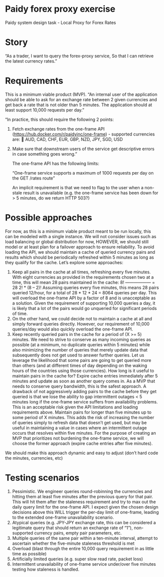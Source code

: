 # Paidy forex proxy exercise

Paidy system design task - Local Proxy for Forex Rates

# Story

“As a trader,
I want to query the forex-proxy service,
So that I can retrieve the latest currency rates.”

# Requirements

  This is a minimum viable product (MVP).  “An internal user of the application should be able to ask for an exchange rate between 2 given currencies and get back a rate that is not older than 5 minutes. The application should at least support 10,000 requests per day.”

“In practice, this should require the following 2 points:
1.	Fetch exchange rates from the one-frame API (https://hub.docker.com/r/paidyinc/one-frame) - supported currencies are:
	AUD, CAD, CHF, EUR, GBP, NZD, JPY, SGD, USD
2.	Make sure that downstream users of the service get descriptive errors in case
something goes wrong.”

	The one-frame API has the following limits:

	“One-frame service supports a maximum of 1000 requests per day on the GET /rates route”

	An implicit requirement is that we need to flag to the user when a non-stale result is unavailable (e.g. the one-frame service has been down for > 5 minutes, do we return HTTP 503?)

# Possible approaches

  For now, as this is a minimum viable product meant to be run locally, this can be modeled with a single instance.  We will not consider issues such as load balancing or global distribution for now, HOWEVER, we should still model or at least plan for a failover approach to ensure reliability.
To avoid loading the API, we should maintain a cache of queried currency pairs and results which should be periodically refreshed within 5 minutes as long as they qualify for the cache.  Let’s explore some approaches:

1.	Keep all pairs in the cache at all times, refreshing every five minutes.
  With eight currencies as provided in the requirements chosen two at a time, this will mean 28 pairs maintained in the cache:
  8!
  ―――――― = 28
  2! * (8 – 2)!
  Assuming queries every five minutes, this means 28 pairs queried 12/hour, for a total of 28 * 12 * 24 = 8064 queries per day.  This will overload the one-frame API by a factor of 8 and is unacceptable as a solution.  Given the requirement of supporting 10,000 queries a day, it is likely that a lot of the pairs would go unqueried for significant periods of time.
2.	On the other hand, we could decide not to maintain a cache at all and simply forward queries directly.  However, our requirement of 10,000 queries/day would also quickly overload the one-frame API.
3.	Keep recently queried pairs in the cache for a period of (X >= 5) minutes.  We need to strive to conserve as many incoming queries as possible (at a minimum, no duplicate queries within 5 minutes) while also minimizing the number of queries that merely update data that subsequently does not get used to answer further queries.  Let us leverage the likelihood that some pairs are going to get queried more than others (and at different times of day depending on the waking hours of the countries using those currencies).  How long is it useful to maintain pairs in the cache for?
  Expire cache entries immediately after 5 minutes and update as soon as another query comes in.  As a MVP that needs to conserve query bandwidth, this is the safest approach.
    A drawback of not aggressively adding pairs to the cache before they get queried is that we lose the ability to gap intermittent outages < 5 minutes long if the one-frame service suffers from availability problems.  This is an acceptable risk given the API limitations and loading requirements above.
  Maintain pairs for longer than five minutes up to some period of X minutes.  This adds the risk of increasing the number of queries simply to refresh data that doesn’t get used, but may be useful in maintaining a value in cases where an intermittent outage occurs that resolves within five minutes.
    For the purpose of creating an MVP that prioritizes not burdening the one-frame service, we will choose the former approach (expire cache entries after five minutes).

  We should make this approach dynamic and easy to adjust (don’t hard code the minutes, currencies, etc)

# Testing scenarios

1.	Pessimistic.  We engineer queries round-robinning the currencies and hitting them at least five minutes after the previous query for that pair.  This will hit them after the staleness requirement and try to max out the daily query limit for the one-frame API.  I expect given the chosen design decisions above this WILL trigger the per-day limit of one-frame, leading to the extended one-frame unavailability scenario.
2.	Atypical queries (e.g. JPY-JPY exchange rate, this can be considered a legitimate query that should return an exchange rate of “1”), non-supported currency pairs, empty pair parameters, etc.
3.	Multiple queries of the same pair within a ten-minute interval, attempt to ascertain whether the five-minute staleness threshold is met
4.	Overload (blast through the entire 10,000 query requirement in as little time as possible)
5.	Artificially limited queries (e.g. super slow read rate, packet loss)
6.	Intermittent unavailability of one-frame service under/over five minutes testing how staleness is handled.
